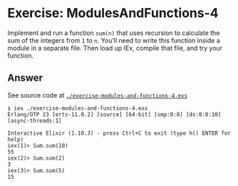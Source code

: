 # Exercise: ModulesAndFunctions-4

Implement and run a function `sum(n)` that uses recursion to calculate the sum of the integers from `1` to `n`. You’ll need to write this function inside a module in a separate file. Then load up IEx, compile that file, and try your function.

## Answer

See source code at [`./exercise-modules-and-functions-4.exs`](./exercise-modules-and-functions-4.exs)
```
❯ iex ./exercise-modules-and-functions-4.exs
Erlang/OTP 23 [erts-11.0.2] [source] [64-bit] [smp:8:8] [ds:8:8:10] [async-threads:1]

Interactive Elixir (1.10.3) - press Ctrl+C to exit (type h() ENTER for help)
iex(1)> Sum.sum(10)
55
iex(2)> Sum.sum(2) 
3
iex(3)> Sum.sum(5)
15
```
